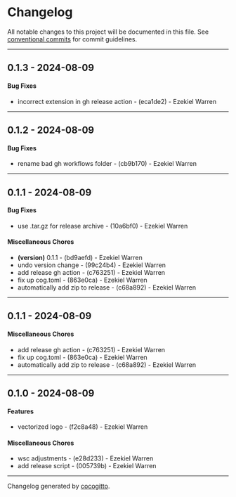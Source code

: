 # Changelog
All notable changes to this project will be documented in this file. See [conventional commits](https://www.conventionalcommits.org/) for commit guidelines.

- - -
## 0.1.3 - 2024-08-09
#### Bug Fixes
- incorrect extension in gh release action - (eca1de2) - Ezekiel Warren

- - -

## 0.1.2 - 2024-08-09
#### Bug Fixes
- rename bad gh workflows folder - (cb9b170) - Ezekiel Warren

- - -

## 0.1.1 - 2024-08-09
#### Bug Fixes
- use .tar.gz for release archive - (10a6bf0) - Ezekiel Warren
#### Miscellaneous Chores
- **(version)** 0.1.1 - (bd9aefd) - Ezekiel Warren
- undo version change - (99c24b4) - Ezekiel Warren
- add release gh action - (c763251) - Ezekiel Warren
- fix up cog.toml - (863e0ca) - Ezekiel Warren
- automatically add zip to release - (c68a892) - Ezekiel Warren

- - -

## 0.1.1 - 2024-08-09
#### Miscellaneous Chores
- add release gh action - (c763251) - Ezekiel Warren
- fix up cog.toml - (863e0ca) - Ezekiel Warren
- automatically add zip to release - (c68a892) - Ezekiel Warren

- - -

## 0.1.0 - 2024-08-09
#### Features
- vectorized logo - (f2c8a48) - Ezekiel Warren
#### Miscellaneous Chores
- wsc adjustments - (e28d233) - Ezekiel Warren
- add release script - (005739b) - Ezekiel Warren

- - -

Changelog generated by [cocogitto](https://github.com/cocogitto/cocogitto).